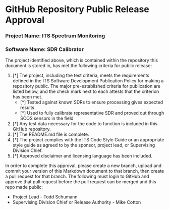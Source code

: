 # GitHub Repository Public Release Approval

### Project Name: ITS Spectrum Monitoring
### Software Name: SDR Calibrator

The project identified above, which is contained within the repository this document is stored in, has met the following criteria for public release:

1. [*] The project, including the test criteria, meets the requirements defined in the ITS Software Development Publication Policy for making a repository public. The major pre-established criteria for publication are listed below, and the check mark next to each attests that the criterion has been met.
    * [*] Tested against known SDRs to ensure processing gives expected results
    * [*] Used to fully calibrate representative SDR and proved out through SCOS sensors in the field
2. [*] Any test data necessary for the code to function is included in this GitHub repository.
3. [*] The README.md file is complete.
4. [*] The project complies with the ITS Code Style Guide or an appropriate style guide as agreed to by the sponsor, project lead, or Supervising Division Chief.
5. [*] Approved disclaimer and licensing language has been included.

In order to complete this approval, please create a new branch, upload and commit your version of this Markdown document to that branch, then create a pull request for that branch. The following must login to GitHub and approve that pull request before the pull request can be merged and this repo made public:
* Project Lead - Todd Schumann
* Supervising Division Chief or Release Authority - Mike Cotton
